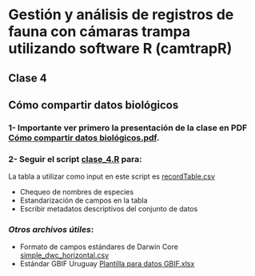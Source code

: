 Gestión y análisis de registros de fauna con cámaras trampa utilizando software R (camtrapR)
============================================================================================

Clase 4
-------

## Cómo compartir datos biológicos

### 1- Importante ver primero la presentación de la clase en PDF [Cómo compartir datos biológicos.pdf](C%C3%B3mo%20compartir%20datos%20biol%C3%B3gicos.pdf). 

### 2- Seguir el script [clase_4.R](clase_4.R) para:
La tabla a utilizar como input en este script es [recordTable.csv](recordTable.csv)

- Chequeo de nombres de especies
- Estandarización de campos en la tabla 
- Escribir metadatos descriptivos del conjunto de datos

### *Otros archivos útiles*: 
- Formato de campos estándares de Darwin Core [simple_dwc_horizontal.csv](simple_dwc_horizontal.csv)
- Estándar GBIF Uruguay [Plantilla para datos GBIF.xlsx](Plantilla%20para%20datos%20GBIF.xlsx)
  
